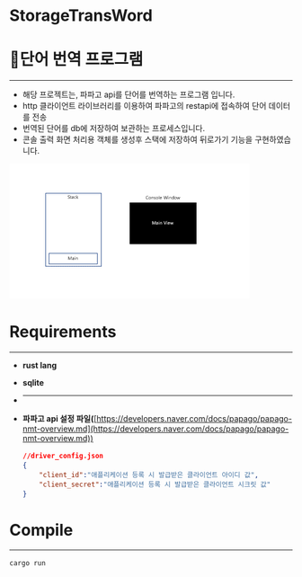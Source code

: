 # StorageTransWord

# 📕단어 번역 프로그램

---

- 해당 프로젝트는, 파파고 api를 단어를 번역하는 프로그램 입니다.
- http 클라이언트 라이브러리를 이용하여 파파고의 restapi에 접속하여 단어 데이터를 전송
- 번역된 단어를 db에 저장하여 보관하는 프로세스입니다.
- 콘솔 출력 화면 처리용 객체를 생성후 스택에 저장하여 뒤로가기 기능을 구현하였습니다.

![window_stack.gif](readme/window_stack.gif)

# Requirements

---

- **rust lang**
- **sqlite**
- ****
- **파파고 api 설정 파일(**[https://developers.naver.com/docs/papago/papago-nmt-overview.md](https://developers.naver.com/docs/papago/papago-nmt-overview.md))
    
    ```json
    //driver_config.json
    {
    	"client_id":"애플리케이션 등록 시 발급받은 클라이언트 아이디 값",
    	"client_secret":"애플리케이션 등록 시 발급받은 클라이언트 시크릿 값"
    }
    ```
    

# Compile

---

```bash
cargo run
```
